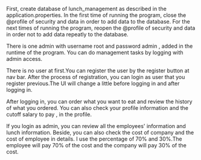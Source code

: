 First, create database of lunch_management as described in the application.properties.
In the first time of running the program, close the @profile of security and data in order to add data to the database. 
For the next times of running the program, reopen the @profile of security and data in order
not to add data repeatly to the database.

There is one admin with username root and password admin , added in the runtime of the program. You can do management tasks by logging with admin access.

There is no user at first.You can register the user by the register button at nav bar. After the process of registration, you can login as user that you register previous.The UI will change a little before logging in and after logging in.

After logging in, you can order what you want to eat and review the history of what you ordered. You can also check your profile information and the cutoff salary to pay , in the profile.

If you login as admin, you can review all the employees' information and lunch information. Beside, you can also check the cost of company and the cost of employee in details. I use the percentage of 70% and 30%.The employee will pay 70% of the cost and the company will pay 30% of the cost.
